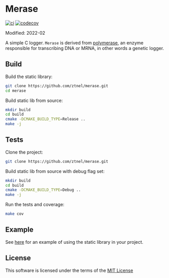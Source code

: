 # Merase

[![ci](https://github.com/ztnel/merase/actions/workflows/ci.yaml/badge.svg)](https://github.com/ztnel/merase/actions/workflows/ci.yaml) [![codecov](https://codecov.io/gh/ztnel/merase/branch/master/graph/badge.svg?token=6Q7DKCSAVU)](https://codecov.io/gh/ztnel/merase)

Modified: 2022-02

A simple C logger. `Merase` is derived from [polymerase](https://en.wikipedia.org/wiki/Polymerase), an enzyme responsible for transcribing DNA or MRNA, in other words a genetic logger.

## Build
Build the static library:
```bash
git clone https://github.com/ztnel/merase.git
cd merase
```

Build static lib from source:
```bash
mkdir build
cd build
cmake -DCMAKE_BUILD_TYPE=Release ..
make -j
```

## Tests
Clone the project: 
```bash
git clone https://github.com/ztnel/merase.git
```

Build static lib from source with debug flag set:
```bash
mkdir build
cd build
cmake -DCMAKE_BUILD_TYPE=Debug ..
make -j
```

Run the tests and coverage:
```bash
make cov
```

## Example
See [here](examples) for an example of using the static library in your project.

## License
This software is licensed under the terms of the [MIT License](LICENSE)
